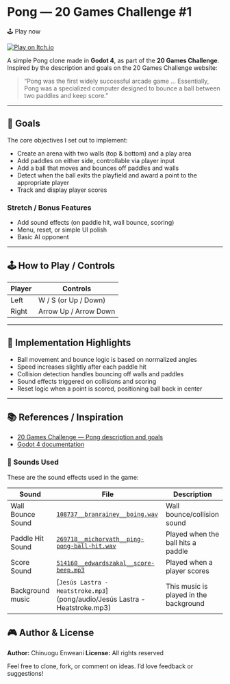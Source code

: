 # Pong — 20 Games Challenge #1

🕹️ Play now  

[![Play on Itch.io](https://static.itch.io/images/badge-color.svg)](https://chinuoguenweani.itch.io/pong)  


A simple Pong clone made in **Godot 4**, as part of the **20 Games Challenge**.  
Inspired by the description and goals on the 20 Games Challenge website:

> “Pong was the first widely successful arcade game … Essentially, Pong was a specialized computer designed to bounce a ball between two paddles and keep score.”

---

## 🎯 Goals

The core objectives I set out to implement:

- Create an arena with two walls (top & bottom) and a play area  
- Add paddles on either side, controllable via player input  
- Add a ball that moves and bounces off paddles and walls  
- Detect when the ball exits the playfield and award a point to the appropriate player  
- Track and display player scores  

### Stretch / Bonus Features

- Add sound effects (on paddle hit, wall bounce, scoring)  
- Menu, reset, or simple UI polish  
- Basic AI opponent  

---

## 🕹 How to Play / Controls

| Player | Controls        |
|--------|------------------|
| Left   | W / S (or Up / Down) |
| Right  | Arrow Up / Arrow Down |

---

## 🧩 Implementation Highlights

- Ball movement and bounce logic is based on normalized angles  
- Speed increases slightly after each paddle hit  
- Collision detection handles bouncing off walls and paddles  
- Sound effects triggered on collisions and scoring  
- Reset logic when a point is scored, positioning ball back in center  

---

## 📚 References / Inspiration

- [20 Games Challenge — Pong description and goals](https://20_games_challenge.gitlab.io/games/pong/?utm_source=chatgpt.com)  
- [Godot 4 documentation](https://docs.godotengine.org/en/stable/)

### 🎵 Sounds Used

These are the sound effects used in the game:

| Sound | File | Description |
|-------|------|------------|
| Wall Bounce Sound | [`108737__branrainey__boing.wav`](pong/audio/108737__branrainey__boing.wav) | Wall bounce/collision sound |
| Paddle Hit Sound | [`269718__michorvath__ping-pong-ball-hit.wav`](pong/audio/269718__michorvath__ping-pong-ball-hit.wav) | Played when the ball hits a paddle |
| Score Sound | [`514160__edwardszakal__score-beep.mp3`](pong/audio/514160__edwardszakal__score-beep.mp3) | Played when a player scores |
| Background music | [`Jesús Lastra - Heatstroke.mp3`](pong/audio/Jesús Lastra - Heatstroke.mp3)  | This music is played in the background |

## 🎮 Author & License

**Author:** Chinuogu Enweani 
**License:** All rights reserved

Feel free to clone, fork, or comment on ideas. I’d love feedback or suggestions!

